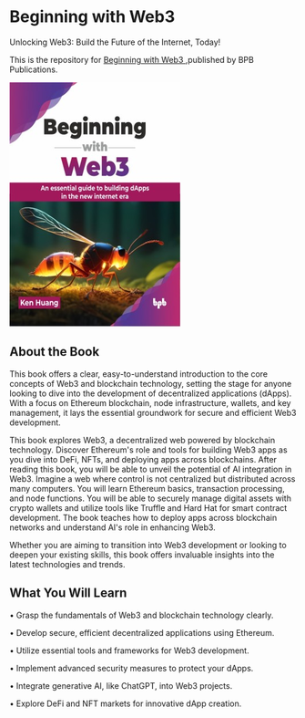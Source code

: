 # Beginning with Web3

Unlocking Web3: Build the Future of the Internet, Today!

This is the repository for [Beginning with Web3
](https://bpbonline.com/products/beginning-with-web3?variant=43350132981960),published by BPB Publications.

<img src="9789355517401.jpg">

## About the Book
This book offers a clear, easy-to-understand introduction to the core concepts of Web3 and blockchain technology, setting the stage for anyone looking to dive into the development of decentralized applications (dApps). With a focus on Ethereum blockchain, node infrastructure, wallets, and key management, it lays the essential groundwork for secure and efficient Web3 development.

This book explores Web3, a decentralized web powered by blockchain technology. Discover Ethereum's role and tools for building Web3 apps as you dive into DeFi, NFTs, and deploying apps across blockchains. After reading this book, you will be able to unveil the potential of AI integration in Web3. Imagine a web where control is not centralized but distributed across many computers. You will learn Ethereum basics, transaction processing, and node functions. You will be able to securely manage digital assets with crypto wallets and utilize tools like Truffle and Hard Hat for smart contract development. The book teaches how to deploy apps across blockchain networks and understand AI's role in enhancing Web3.

Whether you are aiming to transition into Web3 development or looking to deepen your existing skills, this book offers invaluable insights into the latest technologies and trends.  

## What You Will Learn
• Grasp the fundamentals of Web3 and blockchain technology clearly.

• Develop secure, efficient decentralized applications using Ethereum.

• Utilize essential tools and frameworks for Web3 development.

• Implement advanced security measures to protect your dApps.

• Integrate generative AI, like ChatGPT, into Web3 projects.

• Explore DeFi and NFT markets for innovative dApp creation.
